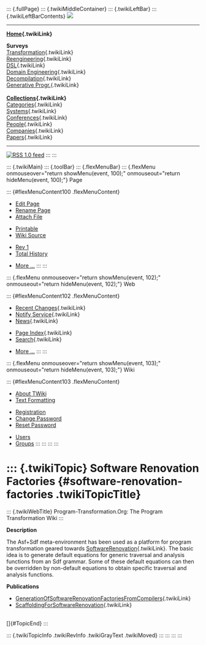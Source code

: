::: {.fullPage}
::: {.twikiMiddleContainer}
::: {.twikiLeftBar}
::: {.twikiLeftBarContents}
![](../pub/transformation.gif)

------------------------------------------------------------------------

**[Home](WebHome){.twikiLink}**

**Surveys**\
[Transformation](ProgramTransformation){.twikiLink}\
[Reengineering](ReengineeringWiki){.twikiLink}\
[DSL](DomainSpecificLanguages){.twikiLink}\
[Domain Engineering](DomainEngineering){.twikiLink}\
[Decompilation](DeCompilation){.twikiLink}\
[Generative Progr.](GenerativeProgrammingWiki){.twikiLink}\
\
**[Collections](CategoryCollection){.twikiLink}**\
[Categories](CategoryCategory){.twikiLink}\
[Systems](TransformationSystems){.twikiLink}\
[Conferences](TransformationConferences){.twikiLink}\
[People](TransformationPeople){.twikiLink}\
[Companies](TransformationCompanies){.twikiLink}\
[Papers](CategoryPaper){.twikiLink}

------------------------------------------------------------------------

[![](../pub/rss.gif "RSS 1.0 feed")](WebRss@skin=rss)
:::
:::

::: {.twikiMain}
::: {.toolBar}
::: {.flexMenuBar}
::: {.flexMenu onmouseover="return showMenu(event, 100);" onmouseout="return hideMenu(event, 100);"}
Page

::: {#flexMenuContent100 .flexMenuContent}
-   [Edit
    Page](http://www.program-transformation.org/edit/Transform/SoftwareRenovationFactories?t=1536826569)
-   [Rename
    Page](http://www.program-transformation.org/rename/Transform/SoftwareRenovationFactories)
-   [Attach
    File](http://www.program-transformation.org/attach/Transform/SoftwareRenovationFactories)

<!-- -->

-   [Printable](http://www.program-transformation.org/view/Transform/SoftwareRenovationFactories?skin=print.pattern)
-   [Wiki
    Source](http://www.program-transformation.org/view/Transform/SoftwareRenovationFactories?skin=text&raw=on&contenttype=text/plain)

<!-- -->

-   [Rev
    1](http://www.program-transformation.org/view/Transform/SoftwareRenovationFactories?rev=1.1)
-   [Total
    History](http://www.program-transformation.org/rdiff/Transform/SoftwareRenovationFactories)

<!-- -->

-   [More
    \...](http://www.program-transformation.org/oops/Transform/SoftwareRenovationFactories?template=oopsmore&param1=1.1&param2=1.1)
:::
:::

::: {.flexMenu onmouseover="return showMenu(event, 102);" onmouseout="return hideMenu(event, 102);"}
Web

::: {#flexMenuContent102 .flexMenuContent}
-   [Recent Changes](WebChanges){.twikiLink}
-   [Notify Service](WebNotify){.twikiLink}
-   [News](WebNews){.twikiLink}

<!-- -->

-   [Page Index](WebIndex){.twikiLink}
-   [Search](WebSearch){.twikiLink}

<!-- -->

-   [More
    \...](http://www.program-transformation.org/oops/Transform/SoftwareRenovationFactories?template=oopsmore&param1=1.1&param2=1.1)
:::
:::

::: {.flexMenu onmouseover="return showMenu(event, 103);" onmouseout="return hideMenu(event, 103);"}
Wiki

::: {#flexMenuContent103 .flexMenuContent}
-   [About
    TWiki](http://www.program-transformation.org/view/TWiki/WebHome)
-   [Text
    Formatting](http://www.program-transformation.org/view/TWiki/TextFormattingRules)

<!-- -->

-   [Registration](http://www.program-transformation.org/view/TWiki/TWikiRegistration)
-   [Change
    Password](http://www.program-transformation.org/view/TWiki/ChangePassword)
-   [Reset
    Password](http://www.program-transformation.org/view/TWiki/ResetPassword)

<!-- -->

-   [Users](http://www.program-transformation.org/view/Main/TWikiUsers)
-   [Groups](http://www.program-transformation.org/view/Main/TWikiGroups)
:::
:::
:::
:::

::: {.twikiTopic}
Software Renovation Factories {#software-renovation-factories .twikiTopicTitle}
=============================

::: {.twikiWebTitle}
Program-Transformation.Org: The Program Transformation Wiki
:::

**Description**

The Asf+Sdf meta-environment has been used as a platform for program
transformation geared towards
[SoftwareRenovation](SoftwareRenovation){.twikiLink}. The basic idea is
to generate default equations for generic traversal and analysis
functions from an Sdf grammar. Some of these default equations can then
be overridden by non-default equations to obtain specific traversal and
analysis functions.

**Publications**

-   [GenerationOfSoftwareRenovationFactoriesFromCompilers](GenerationOfSoftwareRenovationFactoriesFromCompilers){.twikiLink}
-   [ScaffoldingForSoftwareRenovation](ScaffoldingForSoftwareRenovation){.twikiLink}

\
[]{#TopicEnd}
:::

::: {.twikiTopicInfo .twikiRevInfo .twikiGrayText .twikiMoved}
:::
:::
:::
:::
